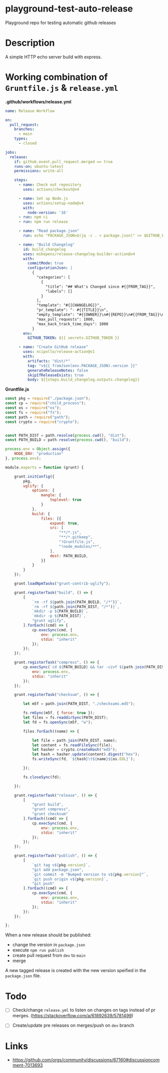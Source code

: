 # playground-test-auto-release
Playground repo for testing automatic github releases

# Description
A simple HTTP echo server build with express.

# Working combination of `Gruntfile.js` & `release.yml`
__.github/workflows/release.yml__
```yml
name: Release Workflow

on:
  pull_request:
    branches:
      - main
    types:
      - closed

jobs:
  release:
    if: github.event.pull_request.merged == true
    runs-on: ubuntu-latest
    permissions: write-all

    steps:
      - name: Check out repository
        uses: actions/checkout@v4

      - name: Set up Node.js
        uses: actions/setup-node@v4
        with:
          node-version: '16'
      - run: npm ci
      - run: npm run release

      - name: "Read package.json"
        run: echo "PACKAGE_JSON=$(jq -c . < package.json)" >> $GITHUB_ENV

      - name: "Build Changelog"
        id: build_changelog
        uses: mikepenz/release-changelog-builder-action@v4
        with:
          commitMode: true
          configurationJson: |
            {
              "categories": [
                {
                  "title": "## What's Changed since #{{FROM_TAG}}",
                  "labels": []
                }
              ],
              "template": "#{{CHANGELOG}}",
              "pr_template": "- #{{TITLE}}\n",
              "empty_template": "#{{OWNER}}\n#{{REPO}}\n#{{FROM_TAG}}\n#{{TO_TAG}}",
              "max_pull_requests": 1000,
              "max_back_track_time_days": 1000
            }          
        env:
          GITHUB_TOKEN: ${{ secrets.GITHUB_TOKEN }}

      - name: "Create GitHub release"    
        uses: ncipollo/release-action@v1        
        with:
          artifacts: "dist/*"
          tag: "v${{ fromJson(env.PACKAGE_JSON).version }}"
          generateReleaseNotes: false
          skipIfReleaseExists: true
          body: ${{steps.build_changelog.outputs.changelog}}
```

__Gruntfile.js__
```js
const pkg = require("./package.json");
const cp = require("child_process");
const os = require("os");
const fs = require("fs");
const path = require("path");
const crypto = require("crypto");


const PATH_DIST = path.resolve(process.cwd(), "dist");
const PATH_BUILD = path.resolve(process.cwd(), "build");

process.env = Object.assign({
    NODE_ENV: "production"
}, process.env);

module.exports = function (grunt) {

    grunt.initConfig({
        pkg,
        uglify: {
            options: {
                mangle: {
                    toplevel: true
                }
            },
            build: {
                files: [{
                    expand: true,
                    src: [
                        "**/*.js",
                        "**/*.gitkeep",
                        "!Gruntfile.js",
                        "!node_modules/**",
                    ],
                    dest: PATH_BUILD,
                }]
            }
        }
    });

    grunt.loadNpmTasks("grunt-contrib-uglify");

    grunt.registerTask("build", () => {
        [
            `rm -rf ${path.join(PATH_BUILD, "/*")}`,
            `rm -rf ${path.join(PATH_DIST, "/*")}`,
            `mkdir -p ${PATH_BUILD}`,
            `mkdir -p ${PATH_DIST}`,
            "grunt uglify",
        ].forEach((cmd) => {
            cp.execSync(cmd, {
                env: process.env,
                stdio: "inherit"
            });
        });
    });

    grunt.registerTask("compress", () => {
        cp.execSync(`cd ${PATH_BUILD} && tar -czvf ${path.join(PATH_DIST, `oh-plg-${pkg.name}.tgz`)} *`, {
            env: process.env,
            stdio: "inherit"
        });
    });

    grunt.registerTask("checksum", () => {

        let m5f = path.join(PATH_DIST, "./checksums.md5");

        fs.rmSync(m5f, { force: true });
        let files = fs.readdirSync(PATH_DIST);
        let fd = fs.openSync(m5f, "w");

        files.forEach((name) => {

            let file = path.join(PATH_DIST, name);
            let content = fs.readFileSync(file);
            let hasher = crypto.createHash("md5");
            let hash = hasher.update(content).digest("hex");
            fs.writeSync(fd, `${hash}\t${name}${os.EOL}`);

        });

        fs.closeSync(fd);

    });

    grunt.registerTask("release", () => {
        [
            "grunt build",
            "grunt compress",
            "grunt checksum"
        ].forEach((cmd) => {
            cp.execSync(cmd, {
                env: process.env,
                stdio: "inherit"
            });
        });
    });

    grunt.registerTask("publish", () => {
        [
            `git tag v${pkg.version}`,
            "git add package.json",
            `git commit -m "Bumped version to v${pkg.version}"`,
            `git push origin v${pkg.version}`,
            "git push"
        ].forEach((cmd) => {
            cp.execSync(cmd, {
                env: process.env,
                stdio: "inherit"
            });
        });
    });

};
```

When a new release should be published:
- change the version in `package.json`
- execute `npm run publish`
- create pull request from `dev` to `main`
- merge

A new tagged release is created with the new version speified in the `package.json` file.

# Todo
- [ ] Check/change `release.yml` to listen on changes on tags instead of pr merges. (https://stackoverflow.com/a/61892639/5781499)
- [ ] Create/update pre releases on merges/push on `dev` branch


# Links
- https://github.com/orgs/community/discussions/67160#discussioncomment-7013693